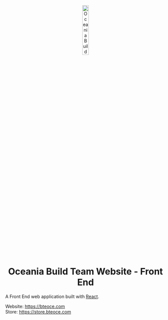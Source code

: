 
<div align="center">
<img src="server-icon.png" alt="Oceania Build Team"  width="20%">
</br>
<h1>Oceania Build Team Website - Front End</h1>
</div>

A Front End web application built with [React](https://reactjs.org/). 


Website: https://bteoce.com <br>
Store: https://store.bteoce.com

